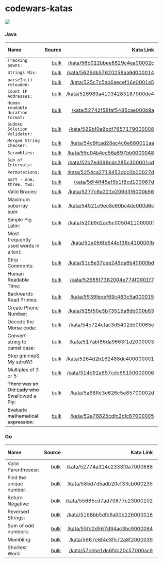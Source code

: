 # codewars-katas

[![](https://www.codewars.com/users/_JDev_/badges/large)](https://www.codewars.com/users/_JDev_)

### Java

| Name | Source | Kata Link | Kata Difficulty |
| :---         |     ---:      |          ---: |          :---: |
| `Tracking pawns:`   | [bulk](katas/java/TrackingPawns.java)     | [/kata/56b012bbee8829c4ea00002c](https://www.codewars.com/kata/56b012bbee8829c4ea00002c)  |  4 kyu  |
| `Strings Mix:`   | [bulk](katas/java/StringsMix.java)     | [/kata/5629db57620258aa9d000014](https://www.codewars.com/kata/5629db57620258aa9d000014)  |  4 kyu  |
| `parseInt() reloaded:`   | [bulk](katas/java/ParseIntReloaded.java)     | [/kata/525c7c5ab6aecef16e0001a5](https://www.codewars.com/kata/525c7c5ab6aecef16e0001a5)  |  4 kyu  |
| `Count IP Addresses:`   | [bulk](katas/java/CountIpAddresses.java)     | [/kata/526989a41034285187000de4](https://www.codewars.com/kata/526989a41034285187000de4)  |  5 kyu  |
| `Human readable duration format:`   | [bulk](katas/java/HumanReadableDurationFormat.java)     | [/kata/52742f58faf5485cae000b9a](https://www.codewars.com/kata/52742f58faf5485cae000b9a)  |  4 kyu  |
| `Sudoku Solution Validator:`   | [bulk](katas/java/SudokuSolutionValidator.java)     | [/kata/529bf0e9bdf7657179000008](https://www.codewars.com/kata/529bf0e9bdf7657179000008)  |  4 kyu  |
| `Merged String Checker:`   | [bulk](katas/java/MergedStringChecker.java)     | [/kata/54c9fcad28ec4c6e680011aa](https://www.codewars.com/kata/54c9fcad28ec4c6e680011aa)  |  5 kyu  |
| `Scramblies:`   | [bulk](katas/java/Scramblies.java)     | [/kata/55c04b4cc56a697bb0000048](https://www.codewars.com/kata/55c04b4cc56a697bb0000048)  |  5 kyu  |
| `Sum of Intervals:`   | [bulk](katas/java/SumOfIntervals.java)     | [/kata/52b7ed099cdc285c300001cd](https://www.codewars.com/kata/52b7ed099cdc285c300001cd)  |  4 kyu  |
| `Permutations:`   | [bulk](katas/java/Permutations.java)     | [/kata/5254ca2719453dcc0b00027d](https://www.codewars.com/kata/5254ca2719453dcc0b00027d)  |  4 kyu  |
| `Sort - one, three, two:`   | [bulk](katas/java/SortOneThreeTwo.java)     | [/kata/56f4ff45af5b1f8cd100067d](https://www.codewars.com/kata/56f4ff45af5b1f8cd100067d)  |  5 kyu  |
| Valid Braces:   | [bulk](katas/java/ValidBraces.java)     | [/kata/5277c8a221e209d3f6000b56](https://www.codewars.com/kata/5277c8a221e209d3f6000b56)  |  6 kyu  |
| Maximum subarray sum:   | [bulk](katas/java/MaximumSubarraySum.java)     | [/kata/54521e9ec8e60bc4de000d6c](https://www.codewars.com/kata/54521e9ec8e60bc4de000d6c)  |  5 kyu  |
| Simple Pig Latin:   | [bulk](katas/java/SimplePigLatin.java)     | [/kata/520b9d2ad5c005041100000f](https://www.codewars.com/kata/520b9d2ad5c005041100000f)  |  5 kyu  |
| Most frequently used words in a text:   | [bulk](katas/java/MostFrequentlyUsedWordsInText.java)     | [/kata/51e056fe544cf36c410000fb](https://www.codewars.com/kata/51e056fe544cf36c410000fb)  |  4 kyu  |
| Strip Comments:   | [bulk](katas/java/StripComments.java)     | [/kata/51c8e37cee245da6b40000bd](https://www.codewars.com/kata/51c8e37cee245da6b40000bd)  |  4 kyu  |
| Human Readable Time:   | [bulk](katas/java/HumanReadableTime.java)     | [/kata/52685f7382004e774f0001f7](https://www.codewars.com/kata/52685f7382004e774f0001f7)  |  5 kyu  |
| Backwards Read Primes:   | [bulk](katas/java/BackwardsReadPrimes.java)     | [/kata/5539fecef69c483c5a000015](https://www.codewars.com/kata/5539fecef69c483c5a000015)  |  6 kyu  |
| Create Phone Number:     | [bulk](katas/java/CreatePhoneNumber.java)       | [/kata/525f50e3b73515a6db000b83](https://www.codewars.com/kata/525f50e3b73515a6db000b83)      |  6 kyu  |
| Decode the Morse code:     | [bulk](katas/java/DecodeTheMorseCode.java)       | [/kata/54b724efac3d5402db00065e](https://www.codewars.com/kata/54b724efac3d5402db00065e)     |  6 kyu  |
| Convert string to camel case:     | [bulk](katas/java/ConvertStringToCamelCase.java)       | [/kata/517abf86da9663f1d2000003](https://www.codewars.com/kata/517abf86da9663f1d2000003)      |  6 kyu  |
| Stop gninnipS My sdroW!:     | [bulk](katas/java/StopGninnipSMySdroW.java)       | [/kata/5264d2b162488dc400000001](https://www.codewars.com/kata/5264d2b162488dc400000001)      |  6 kyu  |
| Multiples of 3 or 5:   | [bulk](katas/java/MultiplesOf3or5.java)     | [/kata/514b92a657cdc65150000006](https://www.codewars.com/kata/514b92a657cdc65150000006)  |  6 kyu  |
| ~~There was an Old Lady who Swallowed a Fly~~:   | [bulk](katas/java/ThereWasAnOldLadyWhoSwallowedFly.java)     | [/kata/5a68ffe3e626c5e85700002d](https://www.codewars.com/kata/5a68ffe3e626c5e85700002d)  |  6 kyu  |
| ~~Evaluate mathematical expression~~:   | [bulk](katas/java/EvaluateMathematicalExpression.java)     | [/kata/52a78825cdfc2cfc87000005](https://www.codewars.com/kata/52a78825cdfc2cfc87000005)  |  2 kyu  |

### Go
| Name | Source | Kata Link | Kata Difficulty |
| :---         |     ---:      |          ---: |          :---: |
| Valid Parenthesesr:   | [bulk](katas/go/ValidParentheses.go)     | [/kata/52774a314c2333f0a7000688](https://www.codewars.com/kata/52774a314c2333f0a7000688)  |  5 kyu  |
| Find the unique number:   | [bulk](katas/go/FindTheUniqueNumber.go)     | [/kata/585d7d5adb20cf33cb000235](https://www.codewars.com/kata/585d7d5adb20cf33cb000235)  |  6 kyu  |
| Return Negative:   | [bulk](katas/go/ReturnNegative.go)     | [/kata/55685cd7ad70877c23000102](https://www.codewars.com/kata/55685cd7ad70877c23000102)  |  8 kyu  |
| Reversed Strings:   | [bulk](katas/go/ReversedStrings.go)     | [/kata/5168bb5dfe9a00b126000018](https://www.codewars.com/kata/5168bb5dfe9a00b126000018)  |  8 kyu  |
| Sum of odd numbers:   | [bulk](katas/go/SumOfOddNumbers.go)     | [/kata/55fd2d567d94ac3bc9000064](https://www.codewars.com/kata/55fd2d567d94ac3bc9000064)  |  7 kyu  |
| Mumbling:   | [bulk](katas/go/Mumbling.go)     | [/kata/5667e8f4e3f572a8f2000039](https://www.codewars.com/kata/5667e8f4e3f572a8f2000039)  |  7 kyu  |
| Shortest Word:   | [bulk](katas/go/ShortestWord.go)     | [/kata/57cebe1dc6fdc20c57000ac9](https://www.codewars.com/kata/57cebe1dc6fdc20c57000ac9)  |  7 kyu  |
